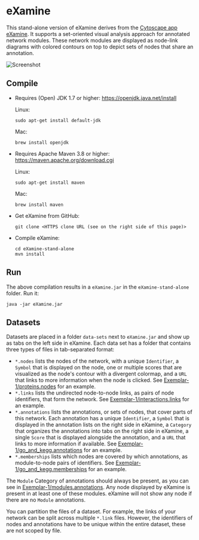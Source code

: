 eXamine
=======
This stand-alone version of eXamine derives from the [Cytoscape app eXamine](https://github.com/ls-cwi/eXamine).
It supports a set-oriented visual analysis approach for annotated network modules.
These network modules are displayed as node-link diagrams with colored contours
on top to depict sets of nodes that share an annotation.

![Screenshot](doc/screenshot.png)

Compile
-------
- Requires (Open) JDK 1.7 or higher: https://openjdk.java.net/install

    Linux:
    ```
    sudo apt-get install default-jdk
    ```

    Mac:
    ```
    brew install openjdk
    ```

- Requires Apache Maven 3.8 or higher: https://maven.apache.org/download.cgi

    Linux:
    ```
    sudo apt-get install maven
    ```

    Mac:
    ```
    brew install maven
    ```

- Get eXamine from GitHub:
    ```
    git clone <HTTPS clone URL (see on the right side of this page)>
    ```

- Compile eXamine:
    ```
    cd eXamine-stand-alone
    mvn install
    ```

Run
---
The above compilation results in a `eXamine.jar` in the `eXamine-stand-alone` folder. Run it:
```
java -jar eXamine.jar
```

Datasets
--------
Datasets are placed in a folder `data-sets` next to `eXamine.jar` and show up as tabs on the left side in eXamine.
Each data set has a folder that contains three types of files in tab-separated format:
- `*.nodes` lists the nodes of the network, with a unique `Identifier`, a `Symbol` that is displayed on the node, one or multiple scores that are visualized as the node's contour with a divergent colormap, and a `URL` that links to more information when the node is clicked. See [Exemplar-1/proteins.nodes](data-sets/Exemplar-1/proteins.nodes) for an example.
- `*.links` lists the undirected node-to-node links, as pairs of node identifiers, that form the network. See [Exemplar-1/interactions.links](data-sets/Exemplar-1/interactions.links) for an example.
- `*.annotations` lists the annotations, or sets of nodes, that cover parts of this network. Each annotation has a unique `Identifier`, a `Symbol` that is displayed in the annotation lists on the right side in eXamine, a `Category` that organizes the annotations into tabs on the right side in eXamine, a single `Score` that is displayed alongside the annotation, and a `URL` that links to more information if available. See [Exemplar-1/go_and_kegg.annotations](data-sets/Exemplar-1/go_and_kegg.annotations) for an example.
- `*.memberships` lists which nodes are covered by which annotations, as module-to-node pairs of identifiers. See [Exemplar-1/go_and_kegg.memberships](data-sets/Exemplar-1/modules.annotations) for an example.

The `Module` Category of annotations should always be present, as you can see in [Exemplar-1/modules.annotations](data-sets/Exemplar-1/modules.annotations). Any node displayed by eXamine is present in at least one of these modules. eXamine will not show any node if there are no `Module` annotations.

You can partition the files of a dataset. For example, the links of your network can be split across multiple `*.link` files. However, the identifiers of nodes and annotations have to be unique within the entire dataset, these are not scoped by file.